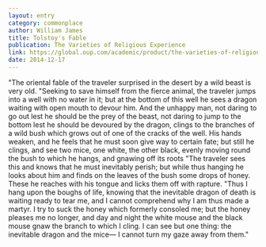 ```yaml
---
layout: entry
category: commonplace
author: William James
title: Tolstoy's Fable
publication: The Varieties of Religious Experience
link: https://global.oup.com/academic/product/the-varieties-of-religious-experience-9780199691647
date: 2014-12-17
---
```


"The oriental fable of the traveler surprised in the desert by a wild beast is very old. "Seeking to save himself from the fierce animal, the traveler jumps into a well with no water in it; but at the bottom of this well he sees a dragon waiting with open mouth to devour him. And the unhappy man, not daring to go out lest he should be the prey of the beast, not daring to jump to the bottom lest he should be devoured by the dragon, clings to the branches of a wild bush which grows out of one of the cracks of the well. His hands weaken, and he feels that he must soon give way to certain fate; but still he clings, and see two mice, one white, the other black, evenly moving round the bush to which he hangs, and gnawing off its roots "The traveler sees this and knows that he must inevitably perish; but while thus hanging he looks about him and finds on the leaves of the bush some drops of honey. These he reaches with his tongue and licks them off with rapture. "Thus I hang upon the boughs of life, knowing that the inevitable dragon of death is waiting ready to tear me, and I cannot comprehend why I am thus made a martyr. I try to suck the honey which formerly consoled me; but the honey pleases me no longer, and day and night the white mouse and the black mouse gnaw the branch to which I cling. I can see but one thing: the inevitable dragon and the mice— I cannot turn my gaze away from them."